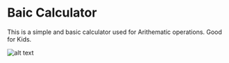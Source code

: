 # Baic Calculator

This is a simple and basic calculator used for Arithematic operations. Good for Kids.

![alt text](https://raw.githubusercontent.com/Siddharth1698/Basic-Calculator/master/Screen%20Shots/Screenshot_1527887047.png)
